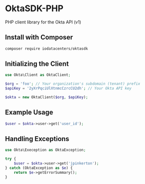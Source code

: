 OktaSDK-PHP
===========

PHP client library for the Okta API (v1)


Install with Composer
---------------------

```bash
composer require iodatacenters/oktasdk
```


Initializing the Client
-----------------------

```php
use Okta\Client as OktaClient;

$org = 'foo'; // Your organization's subdomain (tenant) prefix
$apiKey = '2yXrPqciUlXtnmcCzrcCU2dh'; // Your Okta API key

$okta = new OktaClient($org, $apiKey);
```


Example Usage
-------------

```php
$user = $okta->user->get('user_id');
```


Handling Exceptions
-------------------

```php
use Okta\Exeception as OktaException;

try {
    $user = $okta->user->get('jpinkerton');
} catch (OktaException as $e) {
    return $e->getErrorSummary();
}
```

